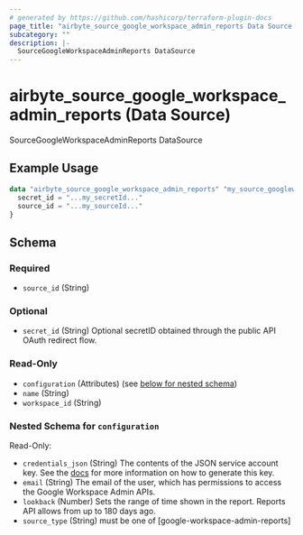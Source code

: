 ```yaml
---
# generated by https://github.com/hashicorp/terraform-plugin-docs
page_title: "airbyte_source_google_workspace_admin_reports Data Source - terraform-provider-airbyte"
subcategory: ""
description: |-
  SourceGoogleWorkspaceAdminReports DataSource
---
```


# airbyte_source_google_workspace_admin_reports (Data Source)

SourceGoogleWorkspaceAdminReports DataSource

## Example Usage

```terraform
data "airbyte_source_google_workspace_admin_reports" "my_source_googleworkspaceadminreports" {
  secret_id = "...my_secretId..."
  source_id = "...my_sourceId..."
}
```

<!-- schema generated by tfplugindocs -->
## Schema

### Required

- `source_id` (String)

### Optional

- `secret_id` (String) Optional secretID obtained through the public API OAuth redirect flow.

### Read-Only

- `configuration` (Attributes) (see [below for nested schema](#nestedatt--configuration))
- `name` (String)
- `workspace_id` (String)

<a id="nestedatt--configuration"></a>
### Nested Schema for `configuration`

Read-Only:

- `credentials_json` (String) The contents of the JSON service account key. See the <a href="https://developers.google.com/admin-sdk/reports/v1/guides/delegation">docs</a> for more information on how to generate this key.
- `email` (String) The email of the user, which has permissions to access the Google Workspace Admin APIs.
- `lookback` (Number) Sets the range of time shown in the report. Reports API allows from up to 180 days ago.
- `source_type` (String) must be one of [google-workspace-admin-reports]


